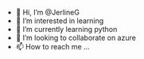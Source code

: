 - 👋 Hi, I’m @JerlineG
- 👀 I’m interested in learning
- 🌱 I’m currently learning python
- 💞️ I’m looking to collaborate on azure
- 📫 How to reach me ...

<!---
JerlineG/JerlineG is a ✨ special ✨ repository because its `README.md` (this file) appears on your GitHub profile.
You can click the Preview link to take a look at your changes.
--->
